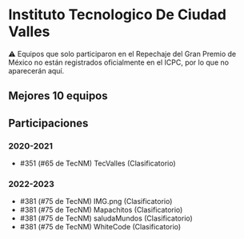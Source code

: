 # Instituto Tecnologico De Ciudad Valles

:warning: Equipos que solo participaron en el Repechaje del Gran Premio de México no están registrados oficialmente en el ICPC, por lo que no aparecerán aquí.

## Mejores 10 equipos


## Participaciones

### 2020-2021

- #351 (#65 de TecNM) TecValles (Clasificatorio)

### 2022-2023

- #381 (#75 de TecNM) IMG.png (Clasificatorio)
- #381 (#75 de TecNM) Mapachitos (Clasificatorio)
- #381 (#75 de TecNM) saludaMundos (Clasificatorio)
- #381 (#75 de TecNM) WhiteCode (Clasificatorio)



